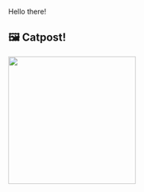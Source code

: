 Hello there!



## 🖼️ Catpost!

<sub>
    <img src="https://cdn2.thecatapi.com/images/b29.jpg" height="256">
</sub>

